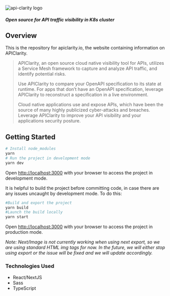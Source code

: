 ![api-clarity logo](/api-clarity/public/assets/shared/logos/logo-light-horizantal-svg.svg)
##### **Open source for API traffic visibility in K8s cluster**

## Overview
This is the repository for apiclarity.io, the website containing information on APIClarity.

>APIClarity, an open source cloud native visibility tool for APIs, utilizes a Service Mesh framework to capture and analyze API traffic, and identify potential risks.
>
>Use APIClarity to compare your OpenAPI specification to its state at runtime. For apps that don’t have an OpenAPI specification, leverage APIClarity to reconstruct a specification in a live environment.
>
>Cloud native applications use and expose APIs, which have been the source of many highly publicized cyber-attacks and breaches. Leverage APIClarity to improve your API visibility and your applications security posture.

## Getting Started

```bash
# Install node_modules
yarn
# Run the project in development mode
yarn dev
```

Open [http://localhost:3000](http://localhost:3000) with your browser to access the project in development mode.

It is helpful to build the project before committing code, in case there are any issues uncaught by development mode. To do this:

```bash
#Build and export the project
yarn build
#Launch the build locally
yarn start
```
Open [http://localhost:3000](http://localhost:3000) with your browser to access the project in production mode.

*Note: Next/Image is not currently working when using next export, so we are using standard HTML img tags for now. In the future, we will either stop using export or the issue will be fixed and we will update accordingly.*


### Technologies Used
* React/NextJS
* Sass
* TypeScript


